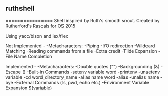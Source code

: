 ## ruthshell
================
Shell inspired by Ruth's smooth snout. Created by Rutherford's Rascals for OS 2015

Using yacc/bison and lex/flex


Not Implemented - 
    -Metacharacters:
        -Piping 
        -I/O redirection
    -Wildcard Matching
    -Reading commands from a file
    -Extra credit
        -Tilde Expansion
        -File Name Completion
    

Implemented -
    -Metacharacters:
        -Double quotes ("")
        -Backgrounding (&)
        -Escape (\)
    -Built-in Commands
        -setenv variable word
        -printenv
        -unsetenv variable
        -cd word_directory_name
        -alias name word
        -alias
        -unalias name
        -bye
    -External Commands (ls, pwd, echo etc.) 
    -Environment Variable Expansion ${variable}
    

